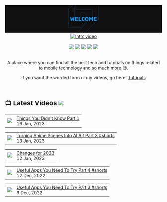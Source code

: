 <img src="https://raw.githubusercontent.com/LAP-Tutorials/files/main/banner/welcome-banner.gif">

<br />

<div align="center">
<a href="https://youtu.be/4sqDPseWlFQ" title="LP Teach Intro"><img src="https://github.com/LP-Teach/files/blob/main/thumbnails/intro.jpg?raw=true" alt="Intro video"  width="500px" /></a>
</div>

<br />

<div align="center">
<a href="https://www.youtube.com/channel/UCcrvHbgE3u_eDfYm6iJKEvg"><img src="https://img.shields.io/youtube/channel/subscribers/UCcrvHbgE3u_eDfYm6iJKEvg?label=channel%20subscribers&logo=youtube&logoColor=red&style=for-the-badge"></a>
<a href="https://www.youtube.com/channel/UCcrvHbgE3u_eDfYm6iJKEvg"><img src="https://img.shields.io/youtube/channel/views/UCcrvHbgE3u_eDfYm6iJKEvg?label=channel%20views&logo=youtube&logoColor=red&style=for-the-badge"></a>
<a href="https://twitter.com/LlewellynAdont1"><img src="https://img.shields.io/badge/Twitter-%231DA1F2.svg?style=for-the-badge&logo=Twitter&logoColor=white"></a>
<a href="https://www.instagram.com/lap_tutorials/"><img src="https://img.shields.io/badge/Instagram-%23E4405F.svg?style=for-the-badge&logo=Instagram&logoColor=white" /></a> <a href="https://www.patreon.com/LPTeach"><img src="https://img.shields.io/badge/Patreon-F96854?style=for-the-badge&logo=patreon&logoColor=white" /></a>
</div>

<br/>

<p align="center">A place where you can find all the best tech and tutorials on things related to mobile technology and so much more 😌.</p>

<p align="center">If you want the worded form of my videos, go here: <a href="https://github.com/LP-Teach/tutorials/blob/main/README.md">Tutorials</a></p>

<br/>

<h2>📺 Latest Videos   <a href="https://www.youtube.com/channel/UCcrvHbgE3u_eDfYm6iJKEvg"><img src="https://img.shields.io/badge/-Subscribe-red?style=for-the-badge&logo=youtube&logoColor=white" width="90px"/></a></h2>

<!-- YOUTUBE:START --><table><tr><td><a href="https://www.youtube.com/watch?v=HSSuKE368Hk"><img width="140px" src="https://i.ytimg.com/vi/HSSuKE368Hk/mqdefault.jpg"></a></td>
<td><a href="https://www.youtube.com/watch?v=HSSuKE368Hk">Things You Didn&#39;t Know Part 1</a><br/>16 Jan, 2023</td></tr></table>
<table><tr><td><a href="https://www.youtube.com/watch?v=UirdmZvsc5E"><img width="140px" src="https://i.ytimg.com/vi/UirdmZvsc5E/mqdefault.jpg"></a></td>
<td><a href="https://www.youtube.com/watch?v=UirdmZvsc5E">Turning Anime Scenes Into AI Art Part 3 #shorts</a><br/>13 Jan, 2023</td></tr></table>
<table><tr><td><a href="https://www.youtube.com/watch?v=wjXf_d4W5tE"><img width="140px" src="https://i.ytimg.com/vi/wjXf_d4W5tE/mqdefault.jpg"></a></td>
<td><a href="https://www.youtube.com/watch?v=wjXf_d4W5tE">Changes for 2023</a><br/>12 Jan, 2023</td></tr></table>
<table><tr><td><a href="https://www.youtube.com/watch?v=ynE1SrNHp6k"><img width="140px" src="https://i.ytimg.com/vi/ynE1SrNHp6k/mqdefault.jpg"></a></td>
<td><a href="https://www.youtube.com/watch?v=ynE1SrNHp6k">Useful Apps You Need To Try Part 4 #shorts</a><br/>12 Dec, 2022</td></tr></table>
<table><tr><td><a href="https://www.youtube.com/watch?v=SKi3OXryacM"><img width="140px" src="https://i.ytimg.com/vi/SKi3OXryacM/mqdefault.jpg"></a></td>
<td><a href="https://www.youtube.com/watch?v=SKi3OXryacM">Useful Apps You Need To Try Part 3 #shorts</a><br/>9 Dec, 2022</td></tr></table>
<!-- YOUTUBE:END -->
